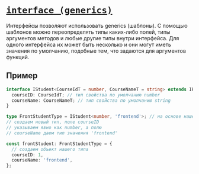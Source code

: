 # [`interface (generics)`](../index.md)

Интерфейсы позволяют использовать generics (шаблоны). С помощью шаблонов можно переопределять типы каких-либо полей, типы аргументов методов и любые другие типы внутри интерфейса. Для одного интерфейса их может быть несколько и они могут иметь значения по умолчанию, подобные тем, что задаются для аргументов функций.

## Пример

```ts
interface IStudent<CourseIdT = number, CourseNameT = string> extends IPerson {
  courseID: CourseIdT; // тип свойства по умолчанию number
  courseName: CourseNameT; // тип свойства по умолчанию string
}

type FrontStudentType = IStudent<number, 'frontend'>; // на основе нашего интерфейса
// создаем новый тип, поле courseID
// указываем явно как number, а полю
// courseName даем тип значения 'frontend'

const frontStudent: FrontStudentType = {
  // создаем объект нашего типа
  courseID: 1,
  courseName: 'frontend',
};
```
